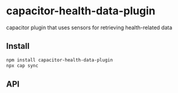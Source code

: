 # capacitor-health-data-plugin

capacitor plugin that uses sensors for retrieving health-related data

## Install

```bash
npm install capacitor-health-data-plugin
npx cap sync
```

## API

<docgen-index></docgen-index>

<docgen-api>
<!-- run docgen to generate docs from the source -->
<!-- More info: https://github.com/ionic-team/capacitor-docgen -->
</docgen-api>
